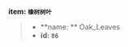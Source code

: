 <!-- BEGIN_AUTOGEN: do NOT edit in this block -->

**item: `橡树树叶`**

> * **name: ** Oak_Leaves
> * **id: `86`**

<!-- END_AUTOGEN-->

